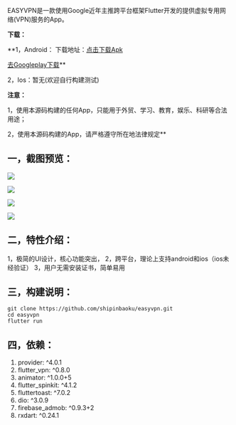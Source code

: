 EASYVPN是一款使用Google近年主推跨平台框架Flutter开发的提供虚拟专用网络(VPN)服务的App。

**下载：**

**1，Android： 下载地址：[点击下载Apk](https://www.easyvpn.app/app/1.0.1/app-release.apk "点击下载Apk")

[去Googleplay下载](https://play.google.com/store/apps/details?id=app.easyvpn "去Googleplay下载")**


2，Ios：暂无(欢迎自行构建测试)


**注意：**

1，使用本源码构建的任何App，只能用于外贸、学习、教育，娱乐、科研等合法用途；

2，使用本源码构建的App，请严格遵守所在地法律规定**

## 一，截图预览：
![](https://www.easyvpn.app/app/screen/device-2020-08-02-011036.png)

![](https://www.easyvpn.app/app/screen/device-2020-08-02-011124.png)

![](https://www.easyvpn.app/app/screen/device-2020-08-02-011147.png)

![](https://www.easyvpn.app/app/screen/device-2020-08-02-011158.png)


## 二，特性介绍：
1，极简的UI设计，核心功能突出，
2，跨平台，理论上支持android和ios（ios未经验证）
3，用户无需安装证书，简单易用

## 三，构建说明：


```shell
git clone https://github.com/shipinbaoku/easyvpn.git
cd easyvpn
flutter run
```

## 四，依赖：
1.  provider: ^4.0.1
2.   flutter_vpn: ^0.8.0
3.   animator: ^1.0.0+5
4.   flutter_spinkit: ^4.1.2
5.   fluttertoast: ^7.0.2
6.   dio: ^3.0.9
7.   firebase_admob: ^0.9.3+2
8.   rxdart: ^0.24.1

